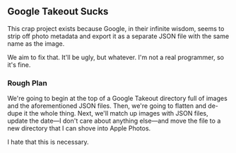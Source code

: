 ## Google Takeout Sucks

This crap project exists because Google, in their infinite wisdom, seems to strip off photo metadata and export it as a separate JSON file with the same name as the image. 

We aim to fix that. It'll be ugly, but whatever. I'm not a real programmer, so it's fine.

### Rough Plan

We're going to begin at the top of a Google Takeout directory full of images and the aforementioned JSON files. Then, we're going to flatten and de-dupe it the whole thing. Next, we'll match up images with JSON files, update the date—I don't care about anything else—and move the file to a new directory that I can shove into Apple Photos.

I hate that this is necessary.
